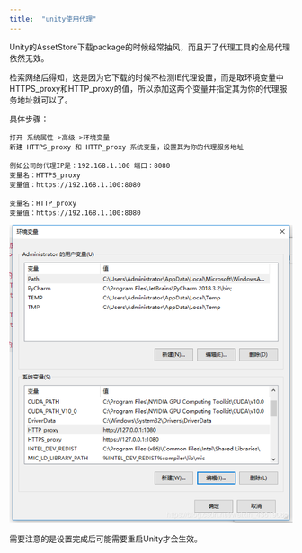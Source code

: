 ```yaml
---
title:  "unity使用代理"
---
```


Unity的AssetStore下载package的时候经常抽风，而且开了代理工具的全局代理依然无效。

检索网络后得知，这是因为它下载的时候不检测IE代理设置，而是取环境变量中HTTPS_proxy和HTTP_proxy的值，所以添加这两个变量并指定其为你的代理服务地址就可以了。

具体步骤：

    打开 系统属性->高级->环境变量
    新建 HTTPS_proxy 和 HTTP_proxy 系统变量，设置其为你的代理服务地址
    
    例如公司的代理IP是：192.168.1.100 端口：8080 
    变量名：HTTPS_proxy
    变量值：https://192.168.1.100:8080
    
    变量名：HTTP_proxy
    变量值：https://192.168.1.100:8080
![](../../assets/images/2019-11-15-unity-proxy/20190515220955161%5B1%5D.png)



需要注意的是设置完成后可能需要重启Unity才会生效。
